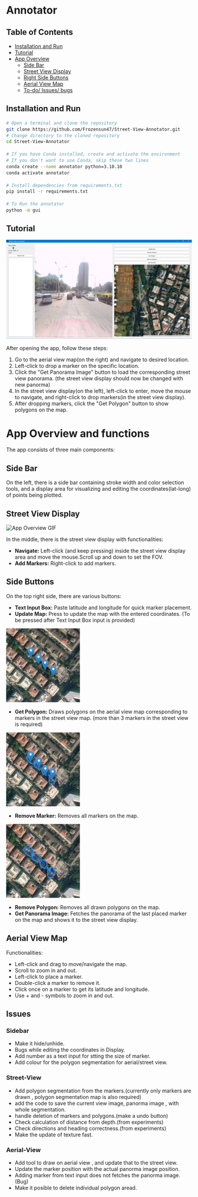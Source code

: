 # Annotator

## Table of Contents
- [Installation and Run](#installation-and-run)
- [Tutorial](#tutorial)
- [App Overview](#app-overview)
  - [Side Bar](#side-bar)
  - [Street View Display](#street-view-display)
  - [Right Side Buttons](#right-side-buttons)
  - [Aerial View Map](#aerial-view-map)
  - [To-do/ Issues/ bugs](#Issues)

## Installation and Run

```bash
# Open a terminal and clone the repository
git clone https://github.com/Frozensun47/Street-View-Annotator.git
# Change directory to the cloned repository
cd Street-View-Annotator

# If you have Conda installed, create and activate the environment
# If you don't want to use Conda, skip these two lines
conda create --name annotator python=3.10.10
conda activate annotator

# Install dependencies from requirements.txt
pip install -r requirements.txt

# To Run the annotator
python -m gui
```
## Tutorial
![App Overview Image](utils/Readme/App_full_image.png)

After opening the app, follow these steps:

1. Go to the aerial view map(on the right) and navigate to desired location.
2. Left-click to drop a marker on the  specific location.
3. Click the "Get Panorama Image" button to load the corresponding street view panorama.
    (the street view display should now be changed with new panorma)
4. In the street view display(on the left), left-click to enter, move the mouse to navigate, and right-click to drop markers(in the street view display).
5. After dropping markers, click the "Get Polygon" button to show polygons on the map.


# App Overview and functions

The app consists of three main components:

## Side Bar
On the left, there is a side bar containing stroke width and color selection tools, and a display area for visualizing and editing the coordinates(lat-long) of points being plotted.

## Street View Display

<img src="https://github.com/Frozensun47/Street-View-Annotator/blob/main/utils/Readme/street_view_marker.gif" alt="App Overview GIF" width="400" height="200">

In the middle, there is the street view display with functionalities:

- **Navigate:** Left-click (and keep pressing) inside the street view display area and move the mouse.Scroll up and down to set the FOV.
- **Add Markers:** Right-click to add markers.

## Side Buttons
On the top right side, there are various buttons:

- **Text Input Box:** Paste latitude and longitude for quick marker placement.
- **Update Map:** Press to update the map with the entered coordinates. (To be pressed after Text Input Box input is provided)

<img src="https://github.com/Frozensun47/Street-View-Annotator/blob/main/utils/Readme/markers.png" alt="markers" width="200" height="200">

- **Get Polygon:** Draws polygons on the aerial view map corresponding to markers in the street view map. (more than 3 markers in the street view is required)

<img src="https://github.com/Frozensun47/Street-View-Annotator/blob/main/utils/Readme/aerial_polygon-marker.png" alt="polygon" width="200" height="200">

- **Remove Marker:** Removes all markers on the map.

<img src="https://github.com/Frozensun47/Street-View-Annotator/blob/main/utils/Readme/Aerial_view_polygon.png" alt="remove_marker" width="200" height="200">

- **Remove Polygon:** Removes all drawn polygons on the map.
- **Get Panorama Image:** Fetches the panorama of the last placed marker on the map and shows it to the street view display.


## Aerial View Map
Functionalities:

- Left-click and drag to move/navigate the map.
- Scroll to zoom in and out.
- Left-click to place a marker.
- Double-click a marker to remove it.
- Click once on a marker to get its latitude and longitude.
- Use + and - symbols to zoom in and out.

## Issues
### Sidebar
  - Make it hide/unhide.
  - Bugs while editing the coordinates in Display.
  - Add number as a text input for stting the size of marker.
  - Add colour for the polygon segmentation for aerial/street view.

### Street-View
  - Add polygon segmentation from the markers.(currently only markers are drawn , polygon segmentation map is also required)
  - add the code to save the current view image, panorma image , with whole segmentation.
  - handle deletion of markers and polygons.(make a undo button)
  - Check calculation of distance from depth.(from experiments)
  - Check directions and heading correctness.(from experiments)
  - Make the update of texture fast.

### Aerial-View
  - Add tool to draw on aerial view , and update that to the street view.
  - Update the marker position with the actual panorma image position.
  - Adding marker from text input does not fetches the panorma image. (Bug)
  - Make it posible to delete individual polygon aread.

